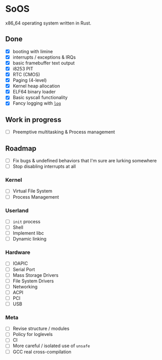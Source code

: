 # SoOS

x86_64 operating system written in Rust.

## Done

- [x] booting with limine
- [x] interrupts / exceptions & IRQs
- [x] basic framebuffer text output
- [x] i8253 PIT
- [x] RTC (CMOS)
- [x] Paging (4-level)
- [x] Kernel heap allocation
- [x] ELF64 binary loader
- [x] Basic syscall functionality
- [x] Fancy logging with [`log`](https://crates.io/crates/log)

## Work in progress
- [ ] Preemptive multitasking & Process management

## Roadmap
- [ ] Fix bugs & undefined behaviors that I'm sure are lurking somewhere
- [ ] Stop disabling interrupts at all

### Kernel
- [ ] Virtual File System
- [ ] Process Management

### Userland
- [ ] `init` process
- [ ] Shell
- [ ] Implement libc
- [ ] Dynamic linking

### Hardware
- [ ] IOAPIC
- [ ] Serial Port
- [ ] Mass Storage Drivers
- [ ] File System Drivers
- [ ] Networking
- [ ] ACPI
- [ ] PCI
- [ ] USB

### Meta
- [ ] Revise structure / modules
- [ ] Policy for loglevels
- [ ] CI
- [ ] More careful / isolated use of `unsafe`
- [ ] GCC real cross-compilation
